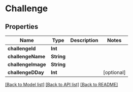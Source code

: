 # Challenge

## Properties
Name | Type | Description | Notes
------------ | ------------- | ------------- | -------------
**challengeId** | **Int** |  | 
**challengeName** | **String** |  | 
**challengeImage** | **String** |  | 
**challengeDDay** | **Int** |  | [optional] 

[[Back to Model list]](../README.md#documentation-for-models) [[Back to API list]](../README.md#documentation-for-api-endpoints) [[Back to README]](../README.md)


